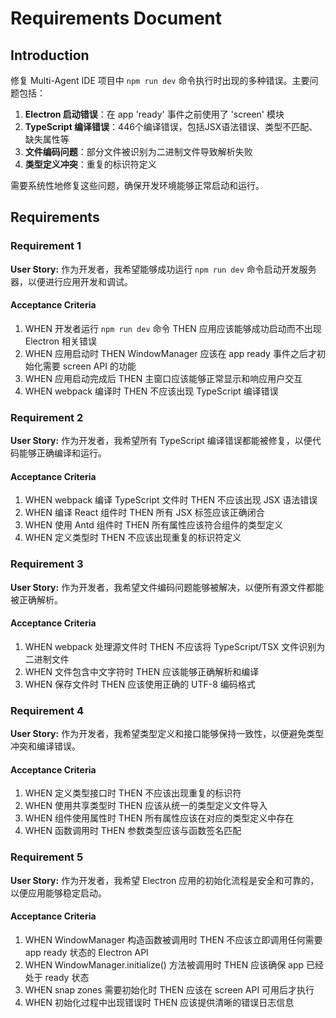 # Requirements Document

## Introduction

修复 Multi-Agent IDE 项目中 `npm run dev` 命令执行时出现的多种错误。主要问题包括：
1. **Electron 启动错误**：在 app 'ready' 事件之前使用了 'screen' 模块
2. **TypeScript 编译错误**：446个编译错误，包括JSX语法错误、类型不匹配、缺失属性等
3. **文件编码问题**：部分文件被识别为二进制文件导致解析失败
4. **类型定义冲突**：重复的标识符定义

需要系统性地修复这些问题，确保开发环境能够正常启动和运行。

## Requirements

### Requirement 1

**User Story:** 作为开发者，我希望能够成功运行 `npm run dev` 命令启动开发服务器，以便进行应用开发和调试。

#### Acceptance Criteria

1. WHEN 开发者运行 `npm run dev` 命令 THEN 应用应该能够成功启动而不出现 Electron 相关错误
2. WHEN 应用启动时 THEN WindowManager 应该在 app ready 事件之后才初始化需要 screen API 的功能
3. WHEN 应用启动完成后 THEN 主窗口应该能够正常显示和响应用户交互
4. WHEN webpack 编译时 THEN 不应该出现 TypeScript 编译错误

### Requirement 2

**User Story:** 作为开发者，我希望所有 TypeScript 编译错误都能被修复，以便代码能够正确编译和运行。

#### Acceptance Criteria

1. WHEN webpack 编译 TypeScript 文件时 THEN 不应该出现 JSX 语法错误
2. WHEN 编译 React 组件时 THEN 所有 JSX 标签应该正确闭合
3. WHEN 使用 Antd 组件时 THEN 所有属性应该符合组件的类型定义
4. WHEN 定义类型时 THEN 不应该出现重复的标识符定义

### Requirement 3

**User Story:** 作为开发者，我希望文件编码问题能够被解决，以便所有源文件都能被正确解析。

#### Acceptance Criteria

1. WHEN webpack 处理源文件时 THEN 不应该将 TypeScript/TSX 文件识别为二进制文件
2. WHEN 文件包含中文字符时 THEN 应该能够正确解析和编译
3. WHEN 保存文件时 THEN 应该使用正确的 UTF-8 编码格式

### Requirement 4

**User Story:** 作为开发者，我希望类型定义和接口能够保持一致性，以便避免类型冲突和编译错误。

#### Acceptance Criteria

1. WHEN 定义类型接口时 THEN 不应该出现重复的标识符
2. WHEN 使用共享类型时 THEN 应该从统一的类型定义文件导入
3. WHEN 组件使用属性时 THEN 所有属性应该在对应的类型定义中存在
4. WHEN 函数调用时 THEN 参数类型应该与函数签名匹配

### Requirement 5

**User Story:** 作为开发者，我希望 Electron 应用的初始化流程是安全和可靠的，以便应用能够稳定启动。

#### Acceptance Criteria

1. WHEN WindowManager 构造函数被调用时 THEN 不应该立即调用任何需要 app ready 状态的 Electron API
2. WHEN WindowManager.initialize() 方法被调用时 THEN 应该确保 app 已经处于 ready 状态
3. WHEN snap zones 需要初始化时 THEN 应该在 screen API 可用后才执行
4. WHEN 初始化过程中出现错误时 THEN 应该提供清晰的错误日志信息